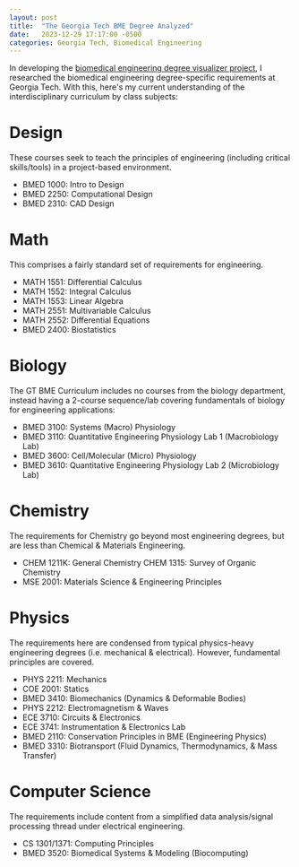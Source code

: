 ```yaml
---
layout: post
title:  "The Georgia Tech BME Degree Analyzed"
date:   2023-12-29 17:17:00 -0500
categories: Georgia Tech, Biomedical Engineering
---
```


In developing the [biomedical engineering degree visualizer project](https://gt-bmed-degree-visualizer.onrender.com/), I researched the biomedical engineering degree-specific requirements at Georgia Tech. With this, here's my current understanding of the interdisciplinary curriculum by class subjects:

# Design

These courses seek to teach the principles of engineering (including critical skills/tools) in a project-based environment.
- BMED 1000: Intro to Design
- BMED 2250: Computational Design
- BMED 2310: CAD Design

# Math

This comprises a fairly standard set of requirements for engineering.
- MATH 1551: Differential Calculus
- MATH 1552: Integral Calculus
- MATH 1553: Linear Algebra
- MATH 2551: Multivariable Calculus
- MATH 2552: Differential Equations
- BMED 2400: Biostatistics

# Biology

The GT BME Curriculum includes no courses from the biology department, instead having a 2-course sequence/lab covering fundamentals of biology for engineering applications:
- BMED 3100: Systems (Macro) Physiology
- BMED 3110: Quantitative Engineering Physiology Lab 1 (Macrobiology Lab)
- BMED 3600: Cell/Molecular (Micro) Physiology
- BMED 3610: Quantitative Engineering Physiology Lab 2 (Microbiology Lab)

# Chemistry

The requirements for Chemistry go beyond most engineering degrees, but are less than Chemical & Materials Engineering.
- CHEM 1211K: General Chemistry
CHEM 1315: Survey of Organic Chemistry
- MSE 2001: Materials Science & Engineering Principles

# Physics

The requirements here are condensed from typical physics-heavy engineering degrees (i.e. mechanical & electrical). However, fundamental principles are covered.
- PHYS 2211: Mechanics
- COE 2001: Statics
- BMED 3410: Biomechanics (Dynamics & Deformable Bodies)
- PHYS 2212: Electromagnetism & Waves
- ECE 3710: Circuits & Electronics
- ECE 3741: Instrumentation & Electronics Lab
- BMED 2110: Conservation Principles in BME (Engineering Physics)
- BMED 3310: Biotransport (Fluid Dynamics, Thermodynamics, & Mass Transfer)

# Computer Science

The requirements include content from a simplified data analysis/signal processing thread under electrical engineering.
- CS 1301/1371: Computing Principles
- BMED 3520: Biomedical Systems & Modeling (Biocomputing)

